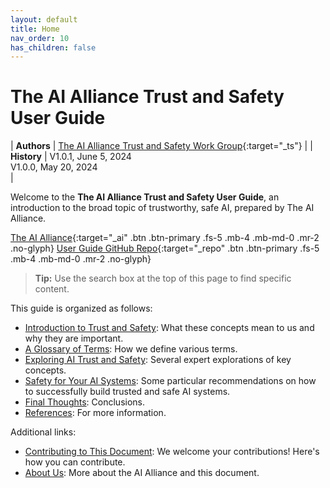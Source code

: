 ```yaml
---
layout: default
title: Home
nav_order: 10
has_children: false
---
```


# The AI Alliance Trust and Safety User Guide

| **Authors** | [The AI Alliance Trust and Safety Work Group](https://thealliance.ai/focusareas/trust-and-safety){:target="_ts"} |
| **History** | V1.0.1, June 5, 2024<br/>V1.0.0, May 20, 2024<br/> |

Welcome to the **The AI Alliance Trust and Safety User Guide**, an introduction to the broad topic of trustworthy, safe AI, prepared by The AI Alliance.

[The AI Alliance](https://thealliance.ai){:target="_ai" .btn .btn-primary .fs-5 .mb-4 .mb-md-0 .mr-2 .no-glyph} [User Guide GitHub Repo](https://github.com/The-AI-Alliance/trust-safety-user-guide){:target="_repo" .btn .btn-primary .fs-5 .mb-4 .mb-md-0 .mr-2 .no-glyph} 

> **Tip:** Use the search box at the top of this page to find specific content.

This guide is organized as follows:

* [Introduction to Trust and Safety]({{site.baseurl}}/introduction): What these concepts mean to us and why they are important.
* [A Glossary of Terms]({{site.baseurl}}/glossary): How we define various terms.
* [Exploring AI Trust and Safety]({{site.baseurl}}/exploring/exploring): Several expert explorations of key concepts.
* [Safety for Your AI Systems]({{site.baseurl}}/safety-recommendations/safety-recommendations): Some particular recommendations on how to successfully build trusted and safe AI systems.
* [Final Thoughts]({{site.baseurl}}/final-thoughts): Conclusions.
* [References]({{site.baseurl}}/references): For more information.

Additional links:

* [Contributing to This Document]({{site.baseurl}}/contributing): We welcome your contributions! Here's how you can contribute.
* [About Us]({{site.baseurl}}/about): More about the AI Alliance and this document.

